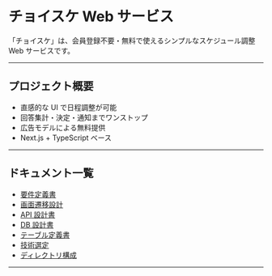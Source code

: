 # チョイスケ Web サービス

「チョイスケ」は、会員登録不要・無料で使えるシンプルなスケジュール調整 Web サービスです。

---

## プロジェクト概要

- 直感的な UI で日程調整が可能
- 回答集計・決定・通知までワンストップ
- 広告モデルによる無料提供
- Next.js + TypeScript ベース

---

## ドキュメント一覧

- [要件定義書](./docs/requirements.md)
- [画面遷移設計](./docs/flow.md)
- [API 設計書](./docs/api-design.md)
- [DB 設計書](./docs/db-design.md)
- [テーブル定義書](./docs/table-definition.md)
- [技術選定](./docs/tech-stack.md)
- [ディレクトリ構成](./docs/structure.md)

---
